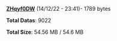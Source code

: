 [**ZHqyf0DW**](/data/ZHqyf0DW.txt) (14/12/22 - 23:41)- 1789 bytes

**Total Datas**: 9022

**Total Size**: 54.56 MB / 54.6 MB